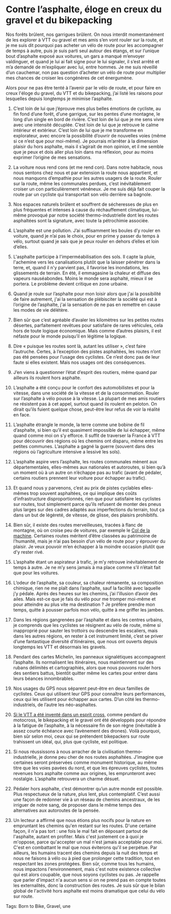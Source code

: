 # Contre l’asphalte, éloge en creux du gravel et du bikepacking

Nos forêts brûlent, nos garrigues brûlent. On nous interdit momentanément de les explorer à VTT ou gravel et mes amis s’en vont rouler sur la route, et je me suis dit pourquoi pas acheter un vélo de route pour les accompagner de temps à autre, puis je suis parti seul autour des étangs, et sur l’unique bout d’asphalte exposé aux voitures, un gars a manqué m’envoyer valdinguer, et quand je lui ai fait signe pour le lui signaler, il s’est arrêté et m’a demandé de m’expliquer avec lui, entre hommes. Je me suis réveillé d’un cauchemar, non pas question d’acheter un vélo de route pour multiplier mes chances de croiser les congénères de cet énergumène.<span id="more-64204"></span>

Alors pour ne pas être tenté à l’avenir par le vélo de route, et pour faire en creux l'éloge du gravel, du VTT et du bikepacking, j’ai listé les raisons pour lesquelles depuis longtemps je minimise l’asphalte.

1. C’est loin de lui que j’éprouve mes plus belles émotions de cycliste, au fin fond d’une forêt, d’une garrigue, sur les pentes d’une montagne, le long d’un single en bord de rivière. C’est loin de lui que je me sens vivre avec une intensité décuplée. C’est loin de lui que je retrouve le calme intérieur et extérieur. C’est loin de lui que je me transforme en explorateur, avec encore la possibilité d’ouvrir de nouvelles voies (même si ce n’est que pour moi-même). Je pourrais m’arrêter à la dimension plaisir du hors asphalte, mais il s’agirait de mon opinion, et il me semble que je peux et dois aller plus loin dans ma réflexion, pour au moins exprimer l’origine de mes sensations.

2. La voiture nous rend cons (et me rend con). Dans notre habitacle, nous nous sentons chez nous et par extension la route nous appartient, et nous manquons d’empathie pour les autres usagers de la route. Rouler sur la route, même les communales perdues, c’est inévitablement croiser un con particulièrement vénéneux. Je me suis déjà fait couper la route par un cycliste qui transportait son vélo derrière sa bagnole.

3. Nos espaces naturels brûlent et souffrent de sécheresses de plus en plus fréquentes et intenses à cause du réchauffement climatique, lui-même provoqué par notre société thermo-industrielle dont les routes asphaltées sont la signature, avec toute la pétrochimie associée.

4. L’asphalte est une pollution. J’ai suffisamment les boules d’y rouler en voiture, quand je n’ai pas le choix, pour en prime y passer du temps à vélo, surtout quand je sais que je peux rouler en dehors d’elles et loin d’elles.

5. L'asphalte participe à l'imperméabilisation des sols. Il capte la pluie, l'achemine vers les canalisations plutôt que la laisser pénétrer dans la terre, et, quand il n'y parvient pas, il favorise les inondations, les glissements de terrain. En été, il emmagasine la chaleur et diffuse des vapeurs nauséabondes. Moins le monde sera asphalté, mieux il se portera. Le problème devient critique en zone urbaine.

6. Quand je roule sur l’asphalte pour mon loisir alors que j'ai la possibilité de faire autrement, j'ai la sensation de plébisciter la société qui est à l’origine de l’asphalte, j'ai la sensation de ne pas en remettre en cause les modes de vie délétère.

7. Bien sûr que c’est agréable d’avaler les kilomètres sur les petites routes désertes, parfaitement revêtues pour satisfaire de rares véhicules, cela hors de toute logique économique. Mais comme d’autres plaisirs, il est néfaste pour le monde puisqu’il en légitime la logique.

8. Dire « puisque les routes sont là, autant les utiliser », c’est faire l’autruche. Certes, à l’exception des pistes asphaltées, les routes n’ont pas été pensées pour l’usage des cyclistes. Ce n’est donc pas de leur faute si elles existent. Mais nos usages ont des conséquences.

9. J’en viens à questionner l’état d’esprit des routiers, même quand par ailleurs ils roulent hors asphalte.

10. L’asphalte a été conçu pour le confort des automobilistes et pour la vitesse, dans une société de la vitesse et de la consommation. Rouler sur l’asphalte à vélo pousse à la vitesse. La plupart de mes amis routiers ne résistent pas à cet appel, surtout quand ils roulent en peloton. On dirait qu’ils fuient quelque chose, peut-être leur refus de voir la réalité en face.

11. L’asphalte étrangle le monde, la terre comme une bobine de fil d’asphalte, si bien qu’il est quasiment impossible de lui échapper, même quand comme moi on s’y efforce. Il suffit de traverser la France à VTT pour découvrir des régions où les chemins ont disparu, même entre les petites communes. L’asphalte a gagné la guerre (souvent dans des régions où l’agriculture intensive a lessivé les sols).

12. L’asphalte aspire vers l’asphalte, les routes communales mènent aux départementales, elles-mêmes aux nationales et autoroutes, si bien qu’à un moment où à un autre on n’échappe pas au trafic (avant de pédaler, certains routiers prennent leur voiture pour échapper au trafic).

13. Et quand nous y parvenons, c’est au prix de pistes cyclables elles-mêmes trop souvent asphaltées, ce qui implique des coûts d’infrastructure disproportionnés, rien que pour satisfaire les cyclistes sur routes, tout simplement parce qu’ils refusent de monter des pneus plus larges sur des cadres adaptés aux imperfections du terrain, tout ça dans un but de légèreté, de vitesse, de glisse, des plaisirs prohibitifs.

14. Bien sûr, il existe des routes merveilleuses, tracées à flanc de montagne, où on croise peu de voitures, par exemple le [Col de la machine](https://www.alpes4ever.com/france/drome/les-plus-de-1000-m/col-de-la-machine/). Certaines routes méritent d’être classées au patrimoine de l’humanité, mais je n’ai pas besoin d’un vélo de route pour y éprouver du plaisir. Je veux pouvoir m’en échapper à la moindre occasion plutôt que d’y rester rivé.

15. L’asphalte étant un aspirateur à trafic, je m’y retrouve inévitablement de temps à autre. Je ne m’y sens jamais à ma place comme s’il n’était fait que pour les voitures.

16. L’odeur de l’asphalte, sa couleur, sa chaleur rémanente, sa composition chimique, rien ne me plaît dans l’asphalte, sauf la facilité avec laquelle j’y pédale. Après des heures sur les chemins, j’ai l’illusion d’avoir des ailes. Mais est-ce que je fais du vélo pour me tromper moi-même et pour atteindre au plus vite ma destination ? Je préfère prendre mon temps, quitte à pousser parfois mon vélo, quitte à me griffer les jambes.

17. Dans les régions gangrenées par l’asphalte et dans les centres urbains, je comprends que les cyclistes se résignent au vélo de route, même si inapproprié pour sauter les trottoirs ou descendre les escaliers, mais dans les autres régions, en rester à cet instrument limité, c’est se priver d’une fantastique diversité d’itinéraires, que nous ont ouverts depuis longtemps les VTT et désormais les gravels.

18. Pendant des cartes Michelin, les panneaux signalétiques accompagnent l’asphalte. Ils normalisent les itinéraires, nous maintiennent sur des rubans délimités et cartographiés, alors que nous pouvons rouler hors des sentiers battus, bientôt quitter même les cartes pour entrer dans leurs béances innombrables.

19. Nos usages du GPS nous séparent peut-être en deux familles de cyclistes. Ceux qui utilisent leur GPS pour connaître leurs performances, ceux qui les utilisent pour échapper aux cartes. D’un côté les thermo-industriels, de l’autre les néo-asphaltes.

20. [Si le VTT a été inventé dans un esprit cross](https://bike-cafe.fr/2022/07/mutsa-gartner-lincontestable-naissance-du-vtt/), comme pendant du motocross, le bikepacking et le gravel ont été développés pour répondre à la fatigue de l’asphalte, à la nécessaire fin de son règne (inévitable à assez courte échéance avec l’avènement des drones). Voilà pourquoi, bien sûr selon moi, ceux qui se prétendent bikepackers sur route trahissent un idéal, qui, plus que cycliste, est politique.

21. Si nous réussissons à nous arracher de la civilisation thermo-industrielle, je donne peu cher de nos routes asphaltées. J’imagine que certaines seront préservées comme monument historique, au même titre que les voies pavées du nord, et que les épreuves cyclistes, toutes revenues hors asphalte comme aux origines, les emprunteront avec nostalgie. L’asphalte retrouvera un charme désuet.

22. Pédaler hors asphalte, c’est démontrer qu’un autre monde est possible. Plus respectueux de la nature, plus lent, plus contemplatif. C’est aussi une façon de redonner vie à un réseau de chemins ancestraux, de les irriguer de notre sang, de proposer dans le même temps des alternatives aux autoroutes de la pensée.

23. Un lecteur a affirmé que nous étions plus nocifs pour la nature en empruntant les chemins qu'en restant sur les routes. D'une certaine façon, il n'a pas tort : une fois le mal fait en déposant partout de l'asphalte, autant en profiter. Mais c'est justement ce à quoi je m'oppose, parce qu'accepter un mal n'est jamais acceptable pour moi. C'est en combattant le mal que nous éviterons qu'il se perpétue. Par ailleurs, les humains tracent des chemins depuis la nuit des temps et nous ne faisons à vélo ou à pied que prolonger cette tradition, tout en respectant les zones protégées. Bien sûr, comme tous les humains, nous impactons l'environnement, mais c'est notre existence collective qui est alors coupable, que nous soyons cyclistes ou pas. Je rappelle que parler d'impact n'a aucun sens si on ne prend pas en compte toutes les externalités, donc la construction des routes. Je suis sûr que le bilan global de l'activité hors asphalte est moins dramatique que celui du vélo sur route.

Tags: Born to Bike, Gravel, une
